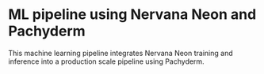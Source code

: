 # ML pipeline using Nervana Neon and Pachyderm

This machine learning pipeline integrates Nervana Neon training and inference into a production scale pipeline using Pachyderm.
